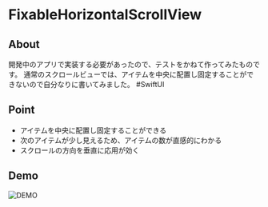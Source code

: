 # FixableHorizontalScrollView

## About
開発中のアプリで実装する必要があったので、テストをかねて作ってみたものです。
通常のスクロールビューでは、アイテムを中央に配置し固定することができないので自分なりに書いてみました。
#SwiftUI


## Point 
* アイテムを中央に配置し固定することができる
* 次のアイテムが少し見えるため、アイテムの数が直感的にわかる
* スクロールの方向を垂直に応用が効く

## Demo
![DEMO](https://user-images.githubusercontent.com/87796809/138598013-26d3b04a-95a1-4f45-91b1-ea0446d2c7ae.GIF)

